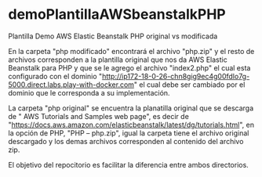# demoPlantillaAWSbeanstalkPHP
Plantilla Demo AWS Elastic Beanstalk PHP original vs modificada

En la carpeta "php modificado" encontrará el archivo "php.zip" y el resto de archivos corresponden a la plantilla original que nos da AWS Elastic Beanstalk para PHP y que se le agrego el archivo "index2.php" el cual esta configurado con el dominio "http://ip172-18-0-26-chn8gig9ec4g00fdlo7g-5000.direct.labs.play-with-docker.com" el cual debe ser cambiado por el dominio que le corresponda a su implementación.


La carpeta "php original" se encuentra la planatilla original que se descarga de " AWS Tutorials and Samples web page", es decir de "https://docs.aws.amazon.com/elasticbeanstalk/latest/dg/tutorials.html", en la opción de PHP, "PHP – php.zip", igual la carpeta tiene el archivo original descargado y los demas archivos corresponden al contenido del archivo zip.

El objetivo del repocitorio es facilitar la diferencia entre ambos directorios.
